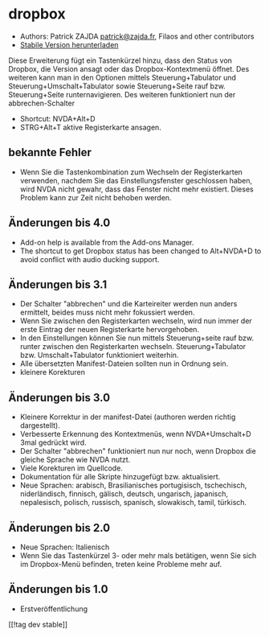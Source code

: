 # dropbox #

* Authors: Patrick ZAJDA <patrick@zajda.fr>, Filaos and other contributors
* [Stabile Version herunterladen][1]

Diese Erweiterung fügt ein Tastenkürzel hinzu, dass den Status von Dropbox,
die Version ansagt oder  das Dropbox-Kontextmenü öffnet. Des weiteren kann
man in den Optionen mittels Steuerung+Tabulator und
Steuerung+Umschalt+Tabulator sowie Steuerung+Seite rauf bzw. Steuerung+Seite
runternavigieren. Des weiteren funktioniert nun der abbrechen-Schalter

* Shortcut: NVDA+Alt+D
* STRG+Alt+T aktive Registerkarte ansagen.

## bekannte Fehler ##

* Wenn Sie die Tastenkombination zum Wechseln der Registerkarten verwenden, nachdem Sie das Einstellungsfenster geschlossen haben, wird NVDA nicht gewahr, dass das Fenster nicht mehr existiert.
Dieses Problem kann zur Zeit nicht behoben werden.


## Änderungen bis 4.0 ##

* Add-on help is available from the Add-ons Manager.
* The shortcut to get Dropbox status has been changed to Alt+NVDA+D to avoid
  conflict with audio ducking support.

## Änderungen bis 3.1 ##

* Der Schalter "abbrechen" und die Karteireiter werden nun anders ermittelt,
  beides muss nicht mehr fokussiert werden.
* Wenn Sie zwischen den Registerkarten wechseln, wird nun immer der erste
  Eintrag der neuen Registerkarte hervorgehoben.
* In den Einstellungen können Sie nun mittels Steuerung+seite rauf
  bzw. runter zwischen den Registerkarten wechseln. Steuerung+Tabulator
  bzw. Umschalt+Tabulator funktioniert weiterhin.
* Alle übersetzten Manifest-Dateien sollten nun in Ordnung sein.
* kleinere Korekturen

## Änderungen bis 3.0 ##

* Kleinere Korrektur in der manifest-Datei (authoren werden richtig
  dargestellt).
* Verbesserte Erkennung des Kontextmenüs, wenn NVDA+Umschalt+D 3mal gedrückt
  wird.
* Der Schalter "abbrechen" funktioniert nun nur noch, wenn Dropbox die
  gleiche Sprache wie NVDA nutzt.
* Viele Korekturen im Quellcode.
* Dokumentation für alle Skripte hinzugefügt bzw. aktualisiert.
* Neue Sprachen: arabisch, Brasilianisches portugisisch, tschechisch,
  niderländisch, finnisch, gälisch, deutsch, ungarisch, japanisch,
  nepalesisch, polisch, russisch, spanisch, slowakisch, tamil, türkisch.

## Änderungen bis 2.0 ##

* Neue Sprachen: Italienisch
* Wenn Sie das Tastenkürzel 3- oder mehr mals betätigen, wenn Sie sich im
  Dropbox-Menü befinden, treten keine Probleme mehr auf.

## Änderungen bis 1.0 ##

* Erstveröffentlichung

[[!tag dev stable]]

[1]: http://addons.nvda-project.org/files/get.php?file=dx
